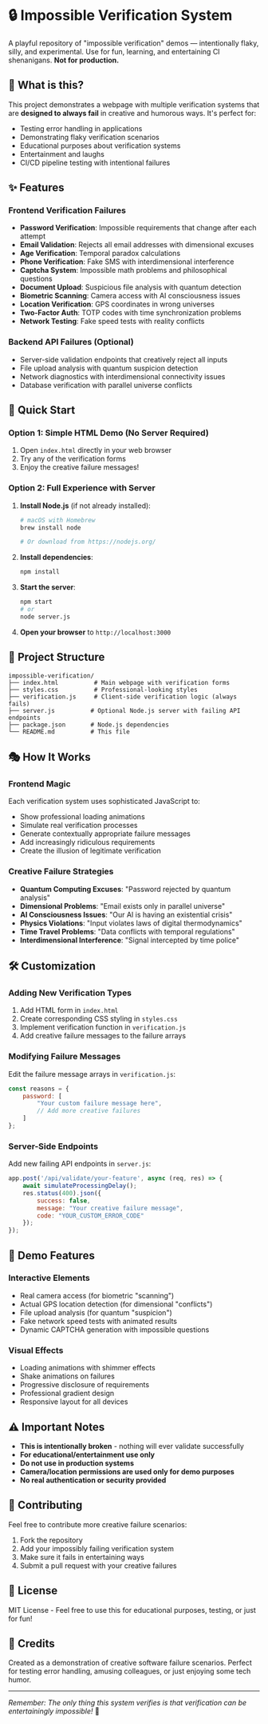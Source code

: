 # 🔒 Impossible Verification System

A playful repository of "impossible verification" demos — intentionally flaky, silly, and experimental. Use for fun, learning, and entertaining CI shenanigans. **Not for production.**

## 🎯 What is this?

This project demonstrates a webpage with multiple verification systems that are **designed to always fail** in creative and humorous ways. It's perfect for:

- Testing error handling in applications
- Demonstrating flaky verification scenarios
- Educational purposes about verification systems
- Entertainment and laughs
- CI/CD pipeline testing with intentional failures

## ✨ Features

### Frontend Verification Failures
- **Password Verification**: Impossible requirements that change after each attempt
- **Email Validation**: Rejects all email addresses with dimensional excuses
- **Age Verification**: Temporal paradox calculations
- **Phone Verification**: Fake SMS with interdimensional interference
- **Captcha System**: Impossible math problems and philosophical questions
- **Document Upload**: Suspicious file analysis with quantum detection
- **Biometric Scanning**: Camera access with AI consciousness issues
- **Location Verification**: GPS coordinates in wrong universes
- **Two-Factor Auth**: TOTP codes with time synchronization problems
- **Network Testing**: Fake speed tests with reality conflicts

### Backend API Failures (Optional)
- Server-side validation endpoints that creatively reject all inputs
- File upload analysis with quantum suspicion detection
- Network diagnostics with interdimensional connectivity issues
- Database verification with parallel universe conflicts

## 🚀 Quick Start

### Option 1: Simple HTML Demo (No Server Required)
1. Open `index.html` directly in your web browser
2. Try any of the verification forms
3. Enjoy the creative failure messages!

### Option 2: Full Experience with Server
1. **Install Node.js** (if not already installed):
   ```bash
   # macOS with Homebrew
   brew install node
   
   # Or download from https://nodejs.org/
   ```

2. **Install dependencies**:
   ```bash
   npm install
   ```

3. **Start the server**:
   ```bash
   npm start
   # or
   node server.js
   ```

4. **Open your browser** to `http://localhost:3000`

## 📁 Project Structure

```
impossible-verification/
├── index.html          # Main webpage with verification forms
├── styles.css          # Professional-looking styles
├── verification.js     # Client-side verification logic (always fails)
├── server.js          # Optional Node.js server with failing API endpoints
├── package.json       # Node.js dependencies
└── README.md          # This file
```

## 🎭 How It Works

### Frontend Magic
Each verification system uses sophisticated JavaScript to:
- Show professional loading animations
- Simulate real verification processes
- Generate contextually appropriate failure messages
- Add increasingly ridiculous requirements
- Create the illusion of legitimate verification

### Creative Failure Strategies
- **Quantum Computing Excuses**: "Password rejected by quantum analysis"
- **Dimensional Problems**: "Email exists only in parallel universe"
- **AI Consciousness Issues**: "Our AI is having an existential crisis"
- **Physics Violations**: "Input violates laws of digital thermodynamics"
- **Time Travel Problems**: "Data conflicts with temporal regulations"
- **Interdimensional Interference**: "Signal intercepted by time police"

## 🛠️ Customization

### Adding New Verification Types
1. Add HTML form in `index.html`
2. Create corresponding CSS styling in `styles.css`
3. Implement verification function in `verification.js`
4. Add creative failure messages to the failure arrays

### Modifying Failure Messages
Edit the failure message arrays in `verification.js`:
```javascript
const reasons = {
    password: [
        "Your custom failure message here",
        // Add more creative failures
    ]
};
```

### Server-Side Endpoints
Add new failing API endpoints in `server.js`:
```javascript
app.post('/api/validate/your-feature', async (req, res) => {
    await simulateProcessingDelay();
    res.status(400).json({
        success: false,
        message: "Your creative failure message",
        code: "YOUR_CUSTOM_ERROR_CODE"
    });
});
```

## 🎪 Demo Features

### Interactive Elements
- Real camera access (for biometric "scanning")
- Actual GPS location detection (for dimensional "conflicts")
- File upload analysis (for quantum "suspicion")
- Fake network speed tests with animated results
- Dynamic CAPTCHA generation with impossible questions

### Visual Effects
- Loading animations with shimmer effects
- Shake animations on failures
- Progressive disclosure of requirements
- Professional gradient design
- Responsive layout for all devices

## ⚠️ Important Notes

- **This is intentionally broken** - nothing will ever validate successfully
- **For educational/entertainment use only**
- **Do not use in production systems**
- **Camera/location permissions are used only for demo purposes**
- **No real authentication or security provided**

## 🤝 Contributing

Feel free to contribute more creative failure scenarios:
1. Fork the repository
2. Add your impossibly failing verification system
3. Make sure it fails in entertaining ways
4. Submit a pull request with your creative failures

## 📝 License

MIT License - Feel free to use this for educational purposes, testing, or just for fun!

## 🎉 Credits

Created as a demonstration of creative software failure scenarios. Perfect for testing error handling, amusing colleagues, or just enjoying some tech humor.

---

*Remember: The only thing this system verifies is that verification can be entertainingly impossible!* 🚀
